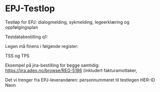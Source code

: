 # EPJ-Testlop
Testløp for EPJ: dialogmelding, sykmelding, legeerklæring og oppfølgingsplan

Testdatabestilling q1:

Legen må finens i følgende register:

TSS og TPS

Eksempel på jira-bestilling for begge samtidig: https://jira.adeo.no/browse/REG-5186 (inkludert fakturamottaker, 

Det vi trenger fra EPJ-leverandøren:
personnummeret til testlegen
HER-ID
Navn

